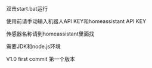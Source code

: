 双击start.bat运行

使用前请手动输入机器人API KEY和homeassistant API KEY

传感器名称请到homeassistant里面找

需要JDK和node.js环境




V1.0 first commit 第一个版本